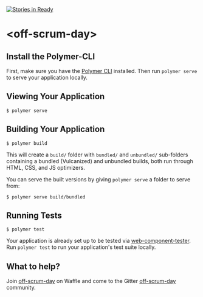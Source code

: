 [![Stories in Ready](https://badge.waffle.io/ruud/off-scrum-day.png?label=ready&title=Ready)](https://waffle.io/ruud/off-scrum-day)
# \<off-scrum-day\>

## Install the Polymer-CLI

First, make sure you have the [Polymer CLI](https://www.npmjs.com/package/polymer-cli) installed. Then run `polymer serve` to serve your application locally.

## Viewing Your Application

```
$ polymer serve
```

## Building Your Application

```
$ polymer build
```

This will create a `build/` folder with `bundled/` and `unbundled/` sub-folders
containing a bundled (Vulcanized) and unbundled builds, both run through HTML,
CSS, and JS optimizers.

You can serve the built versions by giving `polymer serve` a folder to serve
from:

```
$ polymer serve build/bundled
```

## Running Tests

```
$ polymer test
```

Your application is already set up to be tested via [web-component-tester](https://github.com/Polymer/web-component-tester). Run `polymer test` to run your application's test suite locally.

## What to help?

Join [off-scrum-day](https://waffle.io/ruud/off-scrum-day/join) on Waffle
and come to the Gitter [off-scrum-day](https://gitter.im/off-scrum-day/Lobby?utm_source=share-link&utm_medium=link&utm_campaign=share-link) community. 

